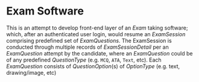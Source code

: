 # Exam Software

This is an attempt to develop front-end layer of an *Exam* taking software; which, after an authenticated user login, would resume an *ExamSession* comprising predefined set of *ExamQuestions*.
The ExamSession is conducted through multiple records of *ExamSessionDetail* per an *ExamQuestion* attempt by the candidate, where an *ExamQuestion* could be of any predefined *QuestionType* (e.g. `MCQ`,
`ATA`, `Text`, etc). Each *ExamQuestion* consists of *QuestionOption*(s) of *OptionType* (e.g. text, drawing/image, etc)  
